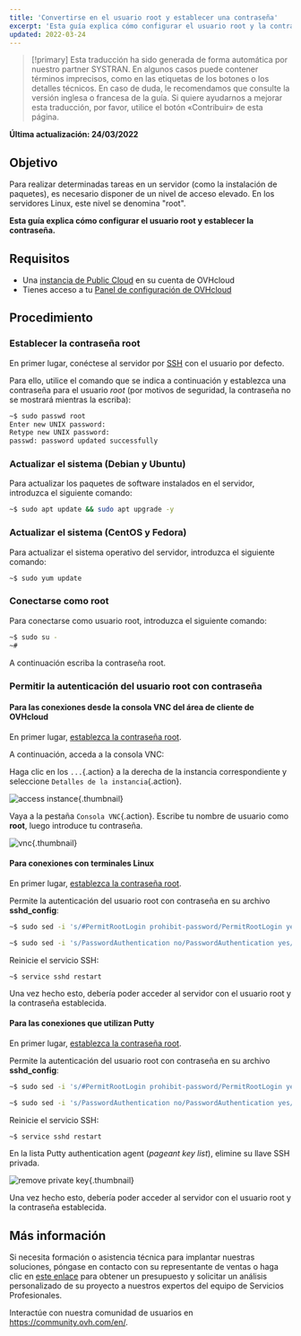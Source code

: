 ```yaml
---
title: 'Convertirse en el usuario root y establecer una contraseña'
excerpt: 'Esta guía explica cómo configurar el usuario root y la contraseña de la cuenta root'
updated: 2022-03-24
---
```


> [!primary]
> Esta traducción ha sido generada de forma automática por nuestro partner SYSTRAN. En algunos casos puede contener términos imprecisos, como en las etiquetas de los botones o los detalles técnicos. En caso de duda, le recomendamos que consulte la versión inglesa o francesa de la guía. Si quiere ayudarnos a mejorar esta traducción, por favor, utilice el botón «Contribuir» de esta página.
>

**Última actualización: 24/03/2022**

## Objetivo

Para realizar determinadas tareas en un servidor (como la instalación de paquetes), es necesario disponer de un nivel de acceso elevado. En los servidores Linux, este nivel se denomina "root".

**Esta guía explica cómo configurar el usuario root y establecer la contraseña.**

## Requisitos

- Una [instancia de Public Cloud](/pages/platform/public-cloud/public-cloud-first-steps#3-crear-una-instancia) en su cuenta de OVHcloud
- Tienes acceso a tu [Panel de configuración de OVHcloud](https://www.ovh.com/auth/?action=gotomanager&from=https://www.ovh.es/&ovhSubsidiary=es)

## Procedimiento

### Establecer la contraseña root <a name="settingtherootpassword"></a>

En primer lugar, conéctese al servidor por [SSH](/pages/platform/public-cloud/public-cloud-first-steps#4-conectarse-a-una-instancia) con el usuario por defecto.

Para ello, utilice el comando que se indica a continuación y establezca una contraseña para el usuario *root* (por motivos de seguridad, la contraseña no se mostrará mientras la escriba):

```bash
~$ sudo passwd root
Enter new UNIX password:
Retype new UNIX password:
passwd: password updated successfully 
```

### Actualizar el sistema (Debian y Ubuntu)

Para actualizar los paquetes de software instalados en el servidor, introduzca el siguiente comando:

```bash
~$ sudo apt update && sudo apt upgrade -y
```

### Actualizar el sistema (CentOS y Fedora)

Para actualizar el sistema operativo del servidor, introduzca el siguiente comando:

```bash
~$ sudo yum update
```

### Conectarse como root

Para conectarse como usuario root, introduzca el siguiente comando:

```bash
~$ sudo su -
~#
```

A continuación escriba la contraseña root.


### Permitir la autenticación del usuario root con contraseña

#### Para las conexiones desde la consola VNC del área de cliente de OVHcloud

En primer lugar, [establezca la contraseña root](#settingtherootpassword).

A continuación, acceda a la consola VNC:

Haga clic en los `...`{.action} a la derecha de la instancia correspondiente y seleccione `Detalles de la instancia`{.action}. 

![access instance](images/instancedetails.png){.thumbnail} 

Vaya a la pestaña `Consola VNC`{.action}. Escribe tu nombre de usuario como **root**, luego introduce tu contraseña.

![vnc](images/vnc.png){.thumbnail} 

#### Para conexiones con terminales Linux

En primer lugar, [establezca la contraseña root](#settingtherootpassword).

Permite la autenticación del usuario root con contraseña en su archivo **sshd_config**:

```bash
~$ sudo sed -i 's/#PermitRootLogin prohibit-password/PermitRootLogin yes/g' /etc/ssh/sshd_config

~$ sudo sed -i 's/PasswordAuthentication no/PasswordAuthentication yes/g' /etc/ssh/sshd_config
```

Reinicie el servicio SSH:

```
~$ service sshd restart
```

Una vez hecho esto, debería poder acceder al servidor con el usuario root y la contraseña establecida.

#### Para las conexiones que utilizan Putty

En primer lugar, [establezca la contraseña root](#settingtherootpassword).

Permite la autenticación del usuario root con contraseña en su archivo **sshd_config**:

```bash
~$ sudo sed -i 's/#PermitRootLogin prohibit-password/PermitRootLogin yes/g' /etc/ssh/sshd_config

~$ sudo sed -i 's/PasswordAuthentication no/PasswordAuthentication yes/g' /etc/ssh/sshd_config
```

Reinicie el servicio SSH:

```bash
~$ service sshd restart
```

En la lista Putty authentication agent (*pageant key list*), elimine su llave SSH privada.

![remove private key](images/pageantkeylist.png){.thumbnail}

Una vez hecho esto, debería poder acceder al servidor con el usuario root y la contraseña establecida.

## Más información

Si necesita formación o asistencia técnica para implantar nuestras soluciones, póngase en contacto con su representante de ventas o haga clic en [este enlace](https://www.ovhcloud.com/es-es/professional-services/) para obtener un presupuesto y solicitar un análisis personalizado de su proyecto a nuestros expertos del equipo de Servicios Profesionales.

Interactúe con nuestra comunidad de usuarios en <https://community.ovh.com/en/>.